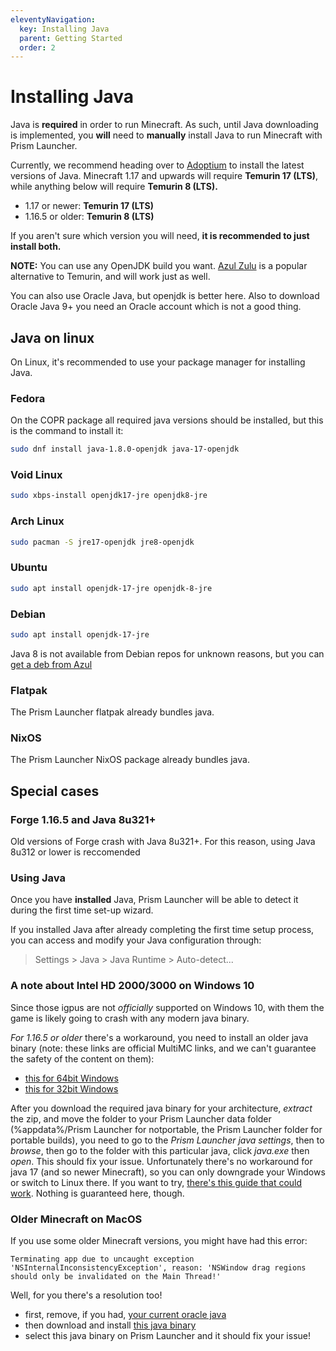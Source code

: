 ```yaml
---
eleventyNavigation:
  key: Installing Java
  parent: Getting Started
  order: 2
---
```


# Installing Java

Java is **required** in order to run Minecraft. As such, until Java downloading is implemented, you **will** need to **manually** install Java to run Minecraft with Prism Launcher.

Currently, we recommend heading over to [Adoptium](https://adoptium.net/) to install the latest versions of Java. Minecraft 1.17 and upwards will require **Temurin 17 (LTS)**, while anything below will require **Temurin 8 (LTS).**

* 1.17 or newer: **Temurin 17 (LTS)**
* 1.16.5 or older: **Temurin 8 (LTS)**

If you aren't sure which version you will need, **it is recommended to just install both.**

**NOTE:** You can use any OpenJDK build you want. [Azul Zulu](https://www.azul.com/downloads/?package=jre#download-openjdk) is a popular alternative to Temurin, and will work just as well.

You can also use Oracle Java, but openjdk is better here. Also to download Oracle Java 9+ you need an Oracle account which is not a good thing.

## Java on linux

On Linux, it's recommended to use your package manager for installing Java.

### Fedora

On the COPR package all required java versions should be installed, but this is the command to install it:

```bash
sudo dnf install java-1.8.0-openjdk java-17-openjdk
```

### Void Linux

```bash
sudo xbps-install openjdk17-jre openjdk8-jre
```

### Arch Linux

```bash
sudo pacman -S jre17-openjdk jre8-openjdk
```

### Ubuntu

```bash
sudo apt install openjdk-17-jre openjdk-8-jre
```

### Debian

```bash
sudo apt install openjdk-17-jre
```

Java 8 is not available from Debian repos for unknown reasons, but you can [get a deb from Azul](https://www.azul.com/downloads/?version=java-8-lts&os=debian&package=jre&show-old-builds=true)

### Flatpak

The Prism Launcher flatpak already bundles java.

### NixOS

The Prism Launcher NixOS package already bundles java.

## Special cases

### Forge 1.16.5 and Java 8u321+

Old versions of Forge crash with Java 8u321+. For this reason, using Java 8u312 or lower is reccomended

### Using Java

Once you have **installed** Java, Prism Launcher will be able to detect it during the first time set-up wizard.

If you installed Java after already completing the first time setup process, you can access and modify your Java configuration through:
> Settings > Java > Java Runtime > Auto-detect...

### A note about Intel HD 2000/3000 on Windows 10

Since those igpus are not *officially* supported on Windows 10, with them the game is likely going to crash with any modern java binary.

*For 1.16.5 or older* there's a workaround, you need to install an older java binary (note: these links are official MultiMC links, and we can't guarantee the safety of the content on them):

* [this for 64bit Windows](https://files.multimc.org/downloads/jre-8u51-windows-x64.zip)
* [this for 32bit Windows](https://files.multimc.org/downloads/jre-8u51-windows-i586.zip)

After you download the required java binary for your architecture, *extract* the zip, and move the folder to your Prism Launcher data folder (%appdata%/Prism Launcher for notportable, the Prism Launcher folder for portable builds), you need to go to the *Prism Launcher java settings*, then to *browse*, then go to the folder with this particular java, click *java.exe* then *open*.
This should fix your issue.
Unfortunately there's no workaround for java 17 (and so newer Minecraft), so you can only downgrade your Windows or switch to Linux there.
If you want to try, [there's this guide that could work](https://gist.github.com/rb-dahlb/26f316c5b6089807a139fc44ee69f0d1). Nothing is guaranteed here, though.

### Older Minecraft on MacOS

If you use some older Minecraft versions, you might have had this error:

```text
Terminating app due to uncaught exception 'NSInternalInconsistencyException', reason: 'NSWindow drag regions should only be invalidated on the Main Thread!'
```

Well, for you there's a resolution too!

* first, remove, if you had, [your current oracle java](https://explainjava.com/uninstall-java-macos/)
* then download and install [this java binary](https://files.multimc.org/downloads/jre-8u241-macosx-x64.dmg)
* select this java binary on Prism Launcher and it should fix your issue!
